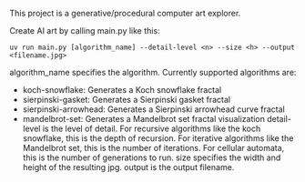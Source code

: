 This project is a generative/procedural computer art explorer.

Create AI art by calling main.py like this:

`uv run main.py [algorithm_name] --detail-level <n> --size <h> --output <filename.jpg>`

algorithm_name specifies the algorithm. Currently supported algorithms are:
- koch-snowflake: Generates a Koch snowflake fractal
- sierpinski-gasket: Generates a Sierpinski gasket fractal
- sierpinski-arrowhead: Generates a Sierpinski arrowhead curve fractal
- mandelbrot-set: Generates a Mandelbrot set fractal visualization
detail-level is the level of detail. For recursive algorithms like the koch snowflake, this is the depth of recursion. For iterative algorithms like the Mandelbrot set, this is the number of iterations. For cellular automata, this is the number of generations to run.
size specifies the width and height of the resulting jpg.
output is the output filename.
